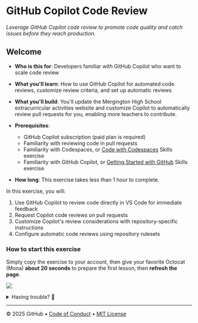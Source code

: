 # GitHub Copilot Code Review

_Leverage GitHub Copilot code review to promote code quality and catch issues before they reach production._

## Welcome

- **Who is this for**: Developers familiar with GitHub Copilot who want to scale code review
- **What you'll learn**: How to use GitHub Copilot for automated code reviews, customize review criteria, and set up automatic reviews
- **What you'll build**: You'll update the Mergington High School extracurricular activities website and customize Copilot to automatically review pull requests for you, enabling more teachers to contribute.
- **Prerequisites**:

  - GitHub Copilot subscription (paid plan is required)
  - Familiarity with reviewing code in pull requests
  - Familiarity with Codespaces, or [Code with Codespaces](https://github.com/skills-dev/code-with-codespaces) Skills exercise
  - Familiarity with GitHub Copilot, or [Getting Started with GitHub](https://github.com/skills/getting-started-with-github-copilot) Skills exercise

- **How long**: This exercise takes less than 1 hour to complete.

In this exercise, you will:

1. Use GitHub Copilot to review code directly in VS Code for immediate feedback
1. Request Copilot code reviews on pull requests
1. Customize Copilot's review considerations with repository-specific instructions
1. Configure automatic code reviews using repository rulesets

### How to start this exercise

Simply copy the exercise to your account, then give your favorite Octocat (Mona) **about 20 seconds** to prepare the first lesson, then **refresh the page**.

[![](https://img.shields.io/badge/Copy%20Exercise-%E2%86%92-1f883d?style=for-the-badge&logo=github&labelColor=197935)](https://github.com/new?template_owner=skills-dev&template_name=copilot-code-review&owner=%40me&name=skills-copilot-code-review&description=Exercise:+GitHub+Copilot+Code+Review&visibility=public)

<details>
<summary>Having trouble? 🤷</summary><br/>

When copying the exercise, we recommend the following settings:

- For owner, choose your personal account or an organization to host the repository.

- We recommend creating a public repository, since private repositories will use Actions minutes.

If the exercise isn't ready in 20 seconds, please check the [Actions](../../actions) tab.

- Check to see if a job is running. Sometimes it simply takes a bit longer.

- If the page shows a failed job, please submit an issue. Nice, you found a bug! 🐛

</details>

---

&copy; 2025 GitHub &bull; [Code of Conduct](https://www.contributor-covenant.org/version/2/1/code_of_conduct/code_of_conduct.md) &bull; [MIT License](https://gh.io/mit)
